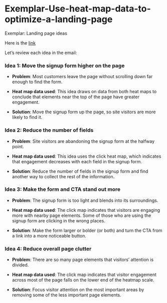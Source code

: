# Exemplar-Use-heat-map-data-to-optimize-a-landing-page


Exemplar: Landing page ideas


Here is the [link](https://docs.google.com/document/d/1JiuZ9VAhbeyQ2d1E7ZR6HirJFDzi_iVz2JYCzKebEHI/edit#heading=h.d67ibxrsu3s0)

Let’s review each idea in the email:

### Idea 1: Move the signup form higher on the page
- **Problem**: Most customers leave the page without scrolling down far enough to find the form.

- **Heat map data used**: This idea draws on data from both heat maps to conclude that elements near the top of the page have greater engagement.

- **Solution**: Move the signup form up the page, so site visitors are more likely to find it.

### Idea 2: Reduce the number of fields
- **Problem**: Site visitors are abandoning the signup form at the halfway point.

- **Heat map data used**: This idea uses the click heat map, which indicates that engagement decreases with each field in the signup form.

- **Solution**: Reduce the number of fields in the signup form and find another way to collect the rest of the information.

### Idea 3: Make the form and CTA stand out more
- **Problem**: The signup form is too light and blends into its surroundings. 

- **Heat map data used**: The click map indicates that visitors are engaging more with nearby page elements. Some of those who are using the signup form are clicking in the wrong places.

- **Solution**: Make the form larger or bolder (or both) and turn the CTA from a link into a more noticeable button.

### Idea 4: Reduce overall page clutter
- **Problem**: There are so many page elements that visitors’ attention is divided. 

- **Heat map data used**: The click map indicates that visitor engagement across most of the page falls on the lower end of the heatmap scale.

- **Solution**: Focus visitor attention on the most important areas by removing some of the less important page elements.
